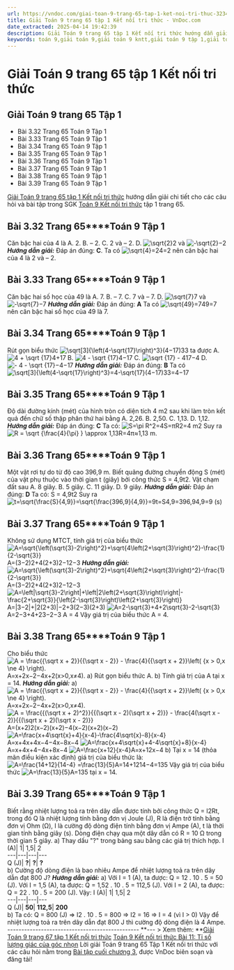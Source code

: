 ```yaml
---
url: https://vndoc.com/giai-toan-9-trang-65-tap-1-ket-noi-tri-thuc-323431
title: Giải Toán 9 trang 65 tập 1 Kết nối tri thức - VnDoc.com
date_extracted: 2025-04-14 19:42:39
description: Giải Toán 9 trang 65 tập 1 Kết nối tri thức hướng dẫn giải chi tiết các câu hỏi và bài tập trong SGK Toán 9 Kết nối tri thức tập 1.
keywords: toán 9,giải toán 9,giải toán 9 kntt,giải toán 9 tập 1,giải toán 9 kết nối tri thức,toán 9 kết nối tri thức tập 1,Toán 9 Kết nối tri thức Bài tập cuối chương 3,giải Toán 9 Kết nối tri thức Bài tập cuối chương 3,Bài tập cuối chương 3,giải toán 9 kntt trang 65,toán 9 kết nối tri thức tập 1 trang 65,Bài tập cuối chương 3 trang 65,toán 9 trang 65,giải toán 9 trang 65,toán 9 trang 65 kết nối,giải toán 9 trang 65 kết nối
---
```


# Giải Toán 9 trang 65 tập 1 Kết nối tri thức
## Giải Toán 9 trang 65 Tập 1
  * Bài 3.32 Trang 65 Toán 9 Tập 1
  * Bài 3.33 Trang 65 Toán 9 Tập 1
  * Bài 3.34 Trang 65 Toán 9 Tập 1
  * Bài 3.35 Trang 65 Toán 9 Tập 1
  * Bài 3.36 Trang 65 Toán 9 Tập 1
  * Bài 3.37 Trang 65 Toán 9 Tập 1
  * Bài 3.38 Trang 65 Toán 9 Tập 1
  * Bài 3.39 Trang 65 Toán 9 Tập 1

[Giải Toán 9 trang 65 tập 1 Kết nối tri thức](<https://vndoc.com/giai-toan-9-trang-65-tap-1-ket-noi-tri-thuc-323431>) hướng dẫn giải chi tiết cho các câu hỏi và bài tập trong SGK [Toán 9 Kết nối tri thức](<https://vndoc.com/toan-9-ket-noi-tri-thuc>) tập 1 trang 65.
## **Bài 3.32 Trang 65****Toán 9 Tập 1**
Căn bậc hai của 4 là
A. 2.
B. – 2.
C. 2 và – 2.
D. ![\\sqrt{2}](https://i.vdoc.vn/data/image/blank.png)2 và ![-\\sqrt{2}](https://i.vdoc.vn/data/image/blank.png)−2
 _**Hướng dẫn giải:**_
Đáp án đúng: **C**.
Ta có ![\\sqrt{4}=2](https://i.vdoc.vn/data/image/blank.png)4=2 nên căn bậc hai của 4 là 2 và – 2.
## **Bài 3.33 Trang 65****Toán 9 Tập 1**
Căn bậc hai số học của 49 là
A. 7.
B. – 7.
C. 7 và – 7.
D. ![\\sqrt{7}](https://i.vdoc.vn/data/image/blank.png)7 và ![-\\sqrt{7}](https://i.vdoc.vn/data/image/blank.png)−7
 _**Hướng dẫn giải:**_
Đáp án đúng: **A**
Ta có ![\\sqrt{49}=7](https://i.vdoc.vn/data/image/blank.png)49=7 nên căn bậc hai số học của 49 là 7.
## **Bài 3.34 Trang 65****Toán 9 Tập 1**
Rút gọn biểu thức ![\\sqrt\[3\]{\\left\(4-\\sqrt{17}\\right\)^3}](https://i.vdoc.vn/data/image/blank.png)\(4−17\)33 ta được
A. ![4 + \\sqrt {17}](https://i.vdoc.vn/data/image/blank.png)4+17
B. ![4 - \\sqrt {17}](https://i.vdoc.vn/data/image/blank.png)4−17
C. ![\\sqrt {17} - 4](https://i.vdoc.vn/data/image/blank.png)17−4
D. ![- 4 - \\sqrt {17}](https://i.vdoc.vn/data/image/blank.png)−4−17
 _**Hướng dẫn giải:**_
Đáp án đúng: **B**
Ta có ![\\sqrt\[3\]{\\left\(4-\\sqrt{17}\\right\)^3}=4-\\sqrt{17}](https://i.vdoc.vn/data/image/blank.png)\(4−17\)33=4−17
## **Bài 3.35 Trang 65****Toán 9 Tập 1**
Độ dài đường kính \(mét\) của hình tròn có diện tích 4 m2 sau khi làm tròn kết quả đến chữ số thập phân thứ hai bằng
A. 2,26.
B. 2,50.
C. 1,13.
D. 1,12.
_**Hướng dẫn giải:**_
Đáp án đúng: **C**
Ta có: ![S=\\pi R^2=4](https://i.vdoc.vn/data/image/blank.png)S=πR2=4 m2
Suy ra ![R = \\sqrt {\\frac{4}{\\pi} } \\approx 1,13](https://i.vdoc.vn/data/image/blank.png)R=4π≈1,13 m.
## **Bài 3.36 Trang 65****Toán 9 Tập 1**
Một vật rơi tự do từ độ cao 396,9 m. Biết quãng đường chuyển động S \(mét\) của vật phụ thuộc vào thời gian t \(giây\) bởi công thức S = 4,9t2. Vật chạm đất sau
A. 8 giây.
B. 5 giây.
C. 11 giây.
D. 9 giây.
_**Hướng dẫn giải:**_
Đáp án đúng: **D**
Ta có: S = 4,9t2
Suy ra ![t=\\sqrt{\\frac{S}{4,9}}=\\sqrt{\\frac{396,9}{4,9}}=9](https://i.vdoc.vn/data/image/blank.png)t=S4,9=396,94,9=9 \(s\)
## **Bài 3.37 Trang 65****Toán 9 Tập 1**
Không sử dụng MTCT, tính giá trị của biểu thức
![A=\\sqrt{\\left\(\\sqrt{3}-2\\right\)^2}+\\sqrt{4\\left\(2+\\sqrt{3}\\right\)^2}-\\frac{1}{2-\\sqrt{3}}](https://i.vdoc.vn/data/image/blank.png)A=\(3−2\)2+4\(2+3\)2−12−3
 _**Hướng dẫn giải:**_
![A=\\sqrt{\\left\(\\sqrt{3}-2\\right\)^2}+\\sqrt{4\\left\(2+\\sqrt{3}\\right\)^2}-\\frac{1}{2-\\sqrt{3}}](https://i.vdoc.vn/data/image/blank.png) A=\(3−2\)2+4\(2+3\)2−12−3
![A=\\left|\\sqrt{3}-2\\right|+\\left|2\\left\(2+\\sqrt{3}\\right\)\\right|-\\frac{2+\\sqrt{3}}{\\left\(2-\\sqrt{3}\\right\)\\left\(2+\\sqrt{3}\\right\)}](https://i.vdoc.vn/data/image/blank.png)A=|3−2|+|2\(2+3\)|−2+3\(2−3\)\(2+3\)
![A=2-\\sqrt{3}+4+2\\sqrt{3}-2-\\sqrt{3}](https://i.vdoc.vn/data/image/blank.png)A=2−3+4+23−2−3
A = 4
Vậy giá trị của biểu thức A = 4.
## **Bài 3.38 Trang 65****Toán 9 Tập 1**
Cho biểu thức ![A = \\frac{{\\sqrt x + 2}}{{\\sqrt x - 2}} - \\frac{4}{{\\sqrt x + 2}}\\left\( {x > 0,x \\ne 4} \\right\).](https://i.vdoc.vn/data/image/blank.png)A=x+2x−2−4x+2\(x>0,x≠4\).
a\) Rút gọn biểu thức A.
b\) Tính giá trị của A tại x = 14.
_**Hướng dẫn giải:**_
a\) ![A = \\frac{{\\sqrt x + 2}}{{\\sqrt x - 2}} - \\frac{4}{{\\sqrt x + 2}}\\left\( {x > 0,x \\ne 4} \\right\).](https://i.vdoc.vn/data/image/blank.png)A=x+2x−2−4x+2\(x>0,x≠4\).
![A = \\frac{{\(\\sqrt x + 2\)^2}}{{\(\\sqrt x - 2\)\(\\sqrt x + 2\)}} - \\frac{4\(\\sqrt x - 2\)}{{\(\\sqrt x + 2\)\(\\sqrt x - 2\)}}](https://i.vdoc.vn/data/image/blank.png)A=\(x+2\)2\(x−2\)\(x+2\)−4\(x−2\)\(x+2\)\(x−2\)
![A=\\frac{x+4\\sqrt{x}+4}{x-4}-\\frac{4\\sqrt{x}-8}{x-4}](https://i.vdoc.vn/data/image/blank.png)A=x+4x+4x−4−4x−8x−4
![A=\\frac{x+4\\sqrt{x}+4-4\\sqrt{x}+8}{x-4}](https://i.vdoc.vn/data/image/blank.png)A=x+4x+4−4x+8x−4
![A=\\frac{x+12}{x-4}](https://i.vdoc.vn/data/image/blank.png)A=x+12x−4
b\) Tại x = 14 \(thỏa mãn điều kiện xác định\) giá trị của biểu thức là:
![A=\\frac{14+12}{14-4} =\\frac{13}{5}](https://i.vdoc.vn/data/image/blank.png)A=14+1214−4=135
Vậy giá trị của biểu thức ![A=\\frac{13}{5}](https://i.vdoc.vn/data/image/blank.png)A=135 tại x = 14.
## **Bài 3.39 Trang 65****Toán 9 Tập 1**
Biết rằng nhiệt lượng toả ra trên dây dẫn được tính bởi công thức Q = I2Rt, trong đó Q là nhiệt lượng tính bằng đơn vị Joule \(J\), R là điện trở tính bằng đơn vị Ohm \(Ω\), I là cường độ dòng điện tính bằng đơn vị Ampe \(A\), t là thời gian tính bằng giây \(s\). Dòng điện chạy qua một dây dẫn có R = 10 Ω trong thời gian 5 giây.
a\) Thay dấu "?" trong bảng sau bằng các giá trị thích hợp.
I \(A\)| 1| 1,5| 2  
---|---|---|---  
Q \(J\)| **?**| **?**| **?**  
b\) Cường độ dòng điện là bao nhiêu Ampe để nhiệt lượng toả ra trên dây dẫn đạt 800 J?
_**Hướng dẫn giải:**_
a\) Với I = 1 \(A\), ta được: Q = 12 . 10 . 5 = 50 \(J\).
Với I = 1,5 \(A\), ta được: Q = 1,52 . 10 . 5 = 112,5 \(J\).
Với I = 2 \(A\), ta được: Q = 22 . 10 . 5 = 200 \(J\).
Vậy:
I \(A\)| 1| 1,5| 2  
---|---|---|---  
Q \(J\)| **50**| **112,5**| **200**  
b\) Ta có: Q = 800 \(J\)
⇒ I2 . 10 . 5 = 800
⇒ I2 = 16
⇒ I = 4 \(vì I > 0\)
Vậy để nhiệt lượng toả ra trên dây dẫn đạt 800 J thì cường độ dòng điện là 4 Ampe.
\-----------------------------------------------
**\--- > Xem thêm: **[Giải Toán 9 trang 67 tập 1 Kết nối tri thức](<https://vndoc.com/giai-toan-9-trang-67-tap-1-ket-noi-tri-thuc-323436>)
[Toán 9 Kết nối tri thức Bài 11: Tỉ số lượng giác của góc nhọn](<https://vndoc.com/giai-bai-tap-sgk-toan-lop-9-bai-2-ti-so-luong-giac-cua-goc-nhon-148893>)
Lời giải Toán 9 trang 65 Tập 1 Kết nối tri thức với các câu hỏi nằm trong [Bài tập cuối chương 3](<https://vndoc.com/toan-9-ket-noi-tri-thuc-bai-tap-cuoi-chuong-3-320685>), được VnDoc biên soạn và đăng tải\!
